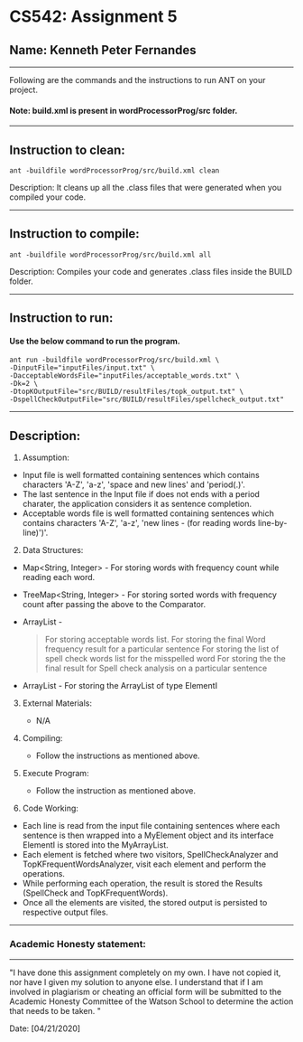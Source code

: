 # CS542: Assignment 5

## Name: Kenneth Peter Fernandes

---

Following are the commands and the instructions to run ANT on your project.

#### Note: build.xml is present in wordProcessorProg/src folder.

---

## Instruction to clean:

```commandline
ant -buildfile wordProcessorProg/src/build.xml clean
```

Description: It cleans up all the .class files that were generated when you
compiled your code.

---

## Instruction to compile:

```commandline
ant -buildfile wordProcessorProg/src/build.xml all
```

Description: Compiles your code and generates .class files inside the BUILD folder.

---

## Instruction to run:

#### Use the below command to run the program.

```commandline
ant run -buildfile wordProcessorProg/src/build.xml \
-DinputFile="inputFiles/input.txt" \
-DacceptableWordsFile="inputFiles/acceptable_words.txt" \
-Dk=2 \
-DtopKOutputFile="src/BUILD/resultFiles/topk_output.txt" \
-DspellCheckOutputFile="src/BUILD/resultFiles/spellcheck_output.txt"
```

---

## Description:

1. Assumption:
  - Input file is well formatted containing sentences which contains characters 'A-Z', 'a-z', 'space and new lines' and 'period(.)'.
  - The last sentence in the Input file if does not ends with a period charater, the application considers it as sentence completion.
  - Acceptable words file is well formatted containing sentences which contains characters 'A-Z', 'a-z', 'new lines - (for reading words line-by-line)')'.

2. Data Structures:
  - Map<String, Integer> - For storing words with frequency count while reading each word.

  - TreeMap<String, Integer> - For storing sorted words with frequency count after passing the above to the Comparator.

  - ArrayList<String> - 
    > For storing acceptable words list.
    > For storing the final Word frequency result for a particular sentence
    > For storing the list of spell check words list for the misspelled word
    > For storing the the final result for Spell check analysis on a particular sentence

- ArrayList<ElementI> - For storing the ArrayList of type ElementI


3. External Materials:
    - N/A

4. Compiling:
    - Follow the instructions as mentioned above.

5. Execute Program:
    - Follow the instruction as mentioned above.

6. Code Working:
  - Each line is read from the input file containing sentences where each sentence is then wrapped into a MyElement object and its interface ElementI is stored into the MyArrayList<ElementI>.
  - Each element is fetched where two visitors, SpellCheckAnalyzer and TopKFrequentWordsAnalyzer, visit each element and perform the operations.
  - While performing each operation, the result is stored the Results (SpellCheck and TopKFrequentWords).
  - Once all the elements are visited, the stored output is persisted to respective output files.
 
---

### Academic Honesty statement:

---

"I have done this assignment completely on my own. I have not copied
it, nor have I given my solution to anyone else. I understand that if
I am involved in plagiarism or cheating an official form will be
submitted to the Academic Honesty Committee of the Watson School to
determine the action that needs to be taken. "

Date: [04/21/2020]
